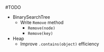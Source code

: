 #TODO

* BinarySearchTree
  * Write `Remove` method
    * `Remove(node)`
    * `Remove(key)`
* Heap
  * Improve `.contains(object)` efficiency